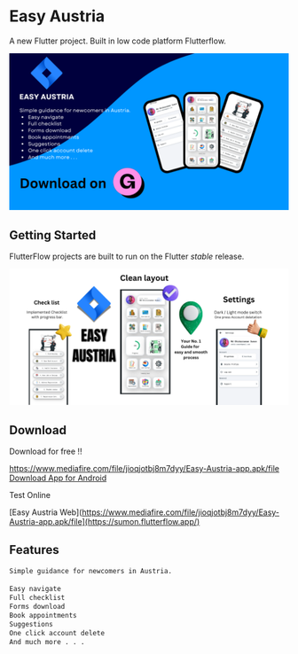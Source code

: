 # Easy Austria

A new Flutter project. Built in low code platform Flutterflow.

![alt text](<EASY AUSTRIA.png>)

## Getting Started

FlutterFlow projects are built to run on the Flutter _stable_ release.

![alt text](<Your paragraph text.png>)

## Download

Download for free !!

https://www.mediafire.com/file/jioqjotbj8m7dyy/Easy-Austria-app.apk/file
[Download App for Android](https://www.mediafire.com/file/jioqjotbj8m7dyy/Easy-Austria-app.apk/file)

Test Online

[Easy Austria Web](https://www.mediafire.com/file/jioqjotbj8m7dyy/Easy-Austria-app.apk/file](https://sumon.flutterflow.app/)


## Features

```
Simple guidance for newcomers in Austria.

Easy navigate
Full checklist
Forms download
Book appointments
Suggestions
One click account delete
And much more . . . 
```
